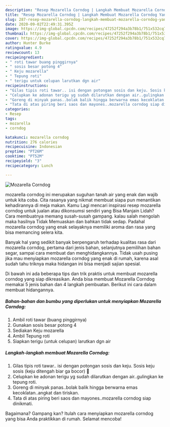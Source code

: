 ```yaml
---
description: "Resep Mozarella Corndog | Langkah Membuat Mozarella Corndog Yang Menggugah Selera"
title: "Resep Mozarella Corndog | Langkah Membuat Mozarella Corndog Yang Menggugah Selera"
slug: 287-resep-mozarella-corndog-langkah-membuat-mozarella-corndog-yang-menggugah-selera
date: 2020-09-02T22:49:31.395Z
image: https://img-global.cpcdn.com/recipes/47252f294a3b78b1/751x532cq70/mozarella-corndog-foto-resep-utama.jpg
thumbnail: https://img-global.cpcdn.com/recipes/47252f294a3b78b1/751x532cq70/mozarella-corndog-foto-resep-utama.jpg
cover: https://img-global.cpcdn.com/recipes/47252f294a3b78b1/751x532cq70/mozarella-corndog-foto-resep-utama.jpg
author: Hunter Burke
ratingvalue: 4.9
reviewcount: 13
recipeingredient:
- " roti tawar buang pinggirnya"
- " sosis besar potong 4"
- " Keju mozarella"
- " Tepung roti"
- " terigu untuk celupan larutkan dgn air"
recipeinstructions:
- "Gilas tipis roti tawar.. isi dengan potongan sosis dan keju. Sosis keju sosis (keju ditengah biar ga bocor) 🤗"
- "Celupkan ke adonan terigu yg sudah dilarutkan dengan air..gulingkan ke tepung roti."
- "Goreng di minyak panas..bolak balik hingga berwarna emas kecoklatan..angkat dan tiriskan."
- "Tata di atas piring beri saos dan mayones..mozarella corndog siap dinikmati."
categories:
- Resep
tags:
- mozarella
- corndog

katakunci: mozarella corndog 
nutrition: 276 calories
recipecuisine: Indonesian
preptime: "PT26M"
cooktime: "PT52M"
recipeyield: "3"
recipecategory: Lunch

---
```



![Mozarella Corndog](https://img-global.cpcdn.com/recipes/47252f294a3b78b1/751x532cq70/mozarella-corndog-foto-resep-utama.jpg)


mozarella corndog ini merupakan suguhan tanah air yang enak dan wajib untuk kita coba. Cita rasanya yang nikmat membuat siapa pun menantikan kehadirannya di meja makan.
Kamu Lagi mencari inspirasi resep mozarella corndog untuk jualan atau dikonsumsi sendiri yang Bisa Manjain Lidah? Cara membuatnya memang susah-susah gampang. kalau salah mengolah maka hasilnya Tidak Memuaskan dan bahkan tidak sedap. Padahal mozarella corndog yang enak selayaknya memiliki aroma dan rasa yang bisa memancing selera kita.

Banyak hal yang sedikit banyak berpengaruh terhadap kualitas rasa dari mozarella corndog, pertama dari jenis bahan, selanjutnya pemilihan bahan segar, sampai cara membuat dan menghidangkannya. Tidak usah pusing jika mau menyiapkan mozarella corndog yang enak di rumah, karena asal sudah tahu triknya maka hidangan ini bisa menjadi sajian spesial.




Di bawah ini ada beberapa tips dan trik praktis untuk membuat mozarella corndog yang siap dikreasikan. Anda bisa membuat Mozarella Corndog memakai 5 jenis bahan dan 4 langkah pembuatan. Berikut ini cara dalam membuat hidangannya.

<!--inarticleads1-->

##### Bahan-bahan dan bumbu yang diperlukan untuk menyiapkan Mozarella Corndog:

1. Ambil  roti tawar (buang pinggirnya)
1. Gunakan  sosis besar potong 4
1. Sediakan  Keju mozarella
1. Ambil  Tepung roti
1. Siapkan  terigu (untuk celupan) larutkan dgn air




<!--inarticleads2-->

##### Langkah-langkah membuat Mozarella Corndog:

1. Gilas tipis roti tawar.. isi dengan potongan sosis dan keju. Sosis keju sosis (keju ditengah biar ga bocor) 🤗
1. Celupkan ke adonan terigu yg sudah dilarutkan dengan air..gulingkan ke tepung roti.
1. Goreng di minyak panas..bolak balik hingga berwarna emas kecoklatan..angkat dan tiriskan.
1. Tata di atas piring beri saos dan mayones..mozarella corndog siap dinikmati.




Bagaimana? Gampang kan? Itulah cara menyiapkan mozarella corndog yang bisa Anda praktikkan di rumah. Selamat mencoba!
